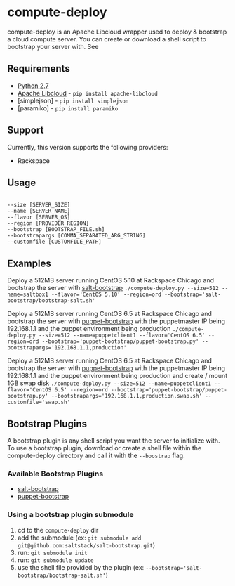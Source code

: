 compute-deploy
==============

compute-deploy is an Apache Libcloud wrapper used to deploy & bootstrap a cloud compute server.  You can create or download a shell script to bootstrap your server with.  See 

## Requirements

* [Python 2.7](http://www.python.org)
* [Apache Libcloud](https://libcloud.readthedocs.org) - `pip install apache-libcloud`
* [simplejson] - `pip install simplejson`
* [paramiko] - `pip install paramiko`

## Support

Currently, this version supports the following providers:

* Rackspace

## Usage

```

--size [SERVER_SIZE]
--name [SERVER_NAME]
--flavor [SERVER_OS]
--region [PROVIDER_REGION]
--bootstrap [BOOTSTRAP_FILE.sh]
--bootstrapargs [COMMA_SEPARATED_ARG_STRING]
--customfile [CUSTOMFILE_PATH]
```

## Examples

Deploy a 512MB server running CentOS 5.10 at Rackspace Chicago and bootstrap the server with [salt-bootstrap](https://github.com/saltstack/salt-bootstrap)
`./compute-deploy.py --size=512 --name=saltbox1 --flavor='CentOS 5.10' --region=ord --bootstrap='salt-bootstrap/bootstrap-salt.sh'`

Deploy a 512MB server running CentOS 6.5 at Rackspace Chicago and bootstrap the server with [puppet-bootstrap](https://github.com/avatarnewyork/puppet-bootstrap) with the puppetmaster IP being 192.168.1.1 and the puppet environment being production
`./compute-deploy.py --size=512 --name=puppetclient1 --flavor='CentOS 6.5' --region=ord --bootstrap='puppet-bootstrap/puppet-bootstrap.py' --bootstrapargs='192.168.1.1,production'`

Deploy a 512MB server running CentOS 6.5 at Rackspace Chicago and bootstrap the server with [puppet-bootstrap](https://github.com/avatarnewyork/puppet-bootstrap) with the puppetmaster IP being 192.168.1.1 and the puppet environment being production and create / mount 1GB swap disk
`./compute-deploy.py --size=512 --name=puppetclient1 --flavor='CentOS 6.5' --region=ord --bootstrap='puppet-bootstrap/puppet-bootstrap.py' --bootstrapargs='192.168.1.1,production,swap.sh' --customfile='swap.sh'`


## Bootstrap Plugins

A bootstrap plugin is any shell script you want the server to initialize with.  To use a bootstrap plugin, download or create a shell file within the compute-deploy directory and call it with the `--boostrap` flag.

### Available Bootstrap Plugins

* [salt-bootstrap](https://github.com/saltstack/salt-bootstrap)
* [puppet-bootstrap](https://github.com/avatarnewyork/puppet-bootstrap)

### Using a bootstrap plugin submodule

1. cd to the `compute-deploy` dir
2. add the submodule (ex: `git submodule add git@github.com:saltstack/salt-bootstrap.git`)
3. run: `git submodule init`
4. run: `git submodule update`
3. use the shell file provided by the plugin (ex: `--bootstrap='salt-bootstrap/bootstrap-salt.sh'`)



